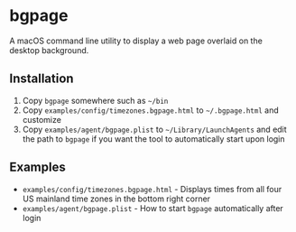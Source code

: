 #  bgpage

A macOS command line utility to display a web page overlaid on the desktop background.

## Installation

1. Copy `bgpage` somewhere such as `~/bin`
2. Copy `examples/config/timezones.bgpage.html` to `~/.bgpage.html` and customize
3. Copy `examples/agent/bgpage.plist` to `~/Library/LaunchAgents` and edit the path to `bgpage` if you want the tool to automatically start upon login

## Examples

* `examples/config/timezones.bgpage.html` - Displays times from all four US mainland time zones in the bottom right corner  
* `examples/agent/bgpage.plist` - How to start `bgpage` automatically after login
